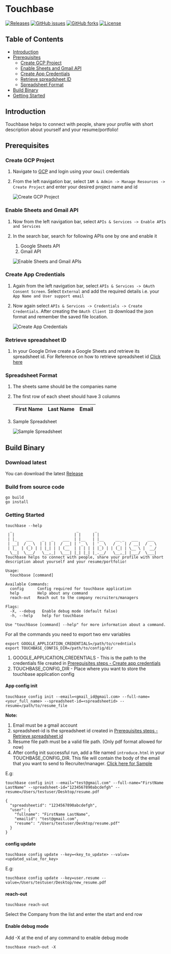 # Touchbase

[![Releases](https://img.shields.io/github/v/tag/TransformersAutoBots/touchbase.svg?label=latest)](https://github.com/TransformersAutoBots/touchbase/releases/latest)
[![GitHub issues](https://img.shields.io/github/issues/TransformersAutoBots/touchbase?color=red)](https://github.com/TransformersAutoBots/touchbase/issues)
[![GitHub forks](https://img.shields.io/github/forks/TransformersAutoBots/touchbase?color=violet)](https://github.com/TransformersAutoBots/touchbase/network)
[![License](https://img.shields.io/github/license/TransformersAutoBots/touchbase)](LICENSE)

## Table of Contents
* [Introduction](#introduction)
* [Prerequisites](#prerequisites)
  * [Create GCP Project](#create-gcp-project)
  * [Enable Sheets and Gmail API](#enable-sheets-and-gmail-api)
  * [Create App Credentials](#create-app-credentials)
  * [Retrieve spreadsheet ID](#retrieve-spreadsheet-id)
  * [Spreadsheet Format](#spreadsheet-format)
* [Build Binary](#build-binary)
* [Getting Started](#getting-started)

## Introduction
Touchbase helps to connect with people, share your profile with short 
description about yourself and your resume/portfolio!

## Prerequisites
### Create GCP Project
1. Navigate to [GCP](https://console.cloud.google.com) and login using your 
   `Gmail` credentials
2. From the left navigation bar, select `IAM & Admin -> Manage Resources -> Create Project`
   and enter your desired project name and id
   
   ![Create GCP Project](https://media.giphy.com/media/xzWE8zydyhgWOmakdP/giphy.gif)

### Enable Sheets and Gmail API
1. Now from the left navigation bar, select `APIs & Services -> Enable APIs and Services`
2. In the search bar, search for following APIs one by one and enable it 
   1. Google Sheets API
   2. Gmail API
   
   ![Enable Sheets and Gmail APIs](https://media.giphy.com/media/ecP7K6SsGmnqHLtvPI/giphy.gif)

### Create App Credentials
1. Again from the left navigation bar, select `APIs & Services -> OAuth Consent Screen`.
   Select `External` and add the required details i.e. your `App Name and User support email`
2. Now again select `APIs & Services -> Credentials -> Create Credentials`.
   After creating the `OAuth Client ID` download the json format and remember 
   the saved file location.    
   
   ![Create App Credentials](https://media.giphy.com/media/jBWtwSYFtoJ00Twxyb/giphy.gif)

### Retrieve spreadsheet ID
1. In your Google Drive create a Google Sheets and retrieve its spreadsheet id.
   For Reference on how to retrieve spreadsheet id [Click here](https://developers.google.com/sheets/api/guides/concepts#spreadsheet_id)

### Spreadsheet Format
1. The sheets same should be the companies name
2. The first row of each sheet should have 3 columns
   
   |First Name | Last Name | Email|
   |-----------|-----------|------|
3. Sample Spreadsheet
   
   ![Sample Spreadsheet](https://media.giphy.com/media/Py0Uolt9MCo7pqEtkJ/giphy.gif)

## Build Binary
### Download latest
You can download the latest [Release](https://github.com/TransformersAutoBots/touchbase/releases/latest)

### Build from source code
```
go build
go install
```

### Getting Started
```
touchbase --help
  _                            _       _
 | |                          | |     | |
 | |_    ___    _   _    ___  | |__   | |__     __ _   ___    ___
 | __|  / _ \  | | | |  / __| | '_ \  | '_ \   / _` | / __|  / _ \
 | |_  | (_) | | |_| | | (__  | | | | | |_) | | (_| | \__ \ |  __/
  \__|  \___/   \__,_|  \___| |_| |_| |_.__/   \__,_| |___/  \___|
Touchbase helps to connect with people, share your profile with short
description about yourself and your resume/portfolio!

Usage:
  touchbase [command]

Available Commands:
  config      Config required for touchbase application
  help        Help about any command
  reach-out   Reach out to the company recruiters/managers

Flags:
  -X, --debug   Enable debug mode (default false)
  -h, --help    help for touchbase

Use "touchbase [command] --help" for more information about a command.
```

For all the commands you need to export two env variables
```
export GOOGLE_APPLICATION_CREDENTIALS=/path/to/credntials
export TOUCHBASE_CONFIG_DIR=/path/to/config/dir
```
1. GOOGLE_APPLICATION_CREDENTIALS - This is the path to the credentials file created in [Prerequisites steps - Create app credentials](#create-app-credentials)
2. TOUCHBASE_CONFIG_DIR - Place where you want to store the touchbase application config

#### App config init
```
touchbase config init --email=<gmail_id@gmail.com> --full-name=<your_full_name> --spreadsheet-id=<spreadsheetid> --resume=/path/to/resume_file
```
**Note:**
  1. Email must be a gmail account
  2. spreadsheet-id is the spreadsheet id created in [Prerequisites steps - Retrieve spreadsheet id](#retrieve-spreadsheet-id)
  3. Resume file path must be a valid file path. (Only pdf format allowed for now)
  4. After config init successful run, add a file named `introduce.html` in your
     TOUCHBASE_CONFIG_DIR. This file will contain the body of the email that 
     you want to send to Recruiter/manager. [Click here for Sample](docs/templates/introduce.html)

E.g:
```
touchbase config init --email="test@gmail.com" --full-name="FirstName LastName" --spreadsheet-id="1234567890abcdefgh" --resume=/Users/testuser/Desktop/resume.pdf
```
```json5
{
  "spreadsheetid": "1234567890abcdefgh",
  "user": {
    "fullname": "FirstName LastName",
    "emailid": "test@gmail.com",
    "resume": "/Users/testuser/Desktop/resume.pdf"
  }
}
```
#### config update
```
touchbase config update --key=<key_to_update> --value=<updated_value_for_key>
```
E.g:
```
touchbase config update --key=user.resume --value=/Users/testuser/Desktop/new_resume.pdf
```
#### reach-out
```
touchbase reach-out
```

Select the Company from the list and enter the start and end row
#### Enable debug mode
Add -X at the end of any command to enable debug mode 
```
touchbase reach-out -X
```


